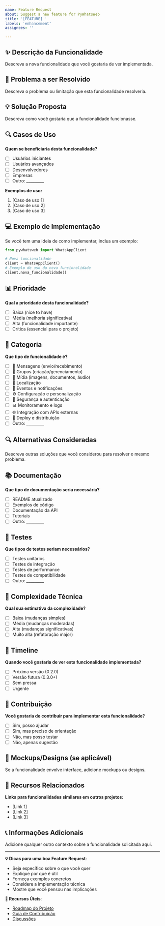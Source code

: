```yaml
---
name: Feature Request
about: Suggest a new feature for PyWhatsWeb
title: '[FEATURE] '
labels: 'enhancement'
assignees: ''

---
```


## ✨ Descrição da Funcionalidade
Descreva a nova funcionalidade que você gostaria de ver implementada.

## 🎯 Problema a ser Resolvido
Descreva o problema ou limitação que esta funcionalidade resolveria.

## 💡 Solução Proposta
Descreva como você gostaria que a funcionalidade funcionasse.

## 🔍 Casos de Uso
**Quem se beneficiaria desta funcionalidade?**
- [ ] Usuários iniciantes
- [ ] Usuários avançados
- [ ] Desenvolvedores
- [ ] Empresas
- [ ] Outro: _________

**Exemplos de uso:**
1. [Caso de uso 1]
2. [Caso de uso 2]
3. [Caso de uso 3]

## 💻 Exemplo de Implementação
Se você tem uma ideia de como implementar, inclua um exemplo:

```python
from pywhatsweb import WhatsAppClient

# Nova funcionalidade
client = WhatsAppClient()
# Exemplo de uso da nova funcionalidade
client.nova_funcionalidade()
```

## 📊 Prioridade
**Qual a prioridade desta funcionalidade?**
- [ ] Baixa (nice to have)
- [ ] Média (melhoria significativa)
- [ ] Alta (funcionalidade importante)
- [ ] Crítica (essencial para o projeto)

## 🔄 Categoria
**Que tipo de funcionalidade é?**
- [ ] 📱 Mensagens (envio/recebimento)
- [ ] 👥 Grupos (criação/gerenciamento)
- [ ] 📎 Mídia (imagens, documentos, áudio)
- [ ] 📍 Localização
- [ ] 🔔 Eventos e notificações
- [ ] ⚙️ Configuração e personalização
- [ ] 🔐 Segurança e autenticação
- [ ] 📊 Monitoramento e logs
- [ ] 🌐 Integração com APIs externas
- [ ] 🚀 Deploy e distribuição
- [ ] Outro: _________

## 🔍 Alternativas Consideradas
Descreva outras soluções que você considerou para resolver o mesmo problema.

## 📚 Documentação
**Que tipo de documentação seria necessária?**
- [ ] README atualizado
- [ ] Exemplos de código
- [ ] Documentação da API
- [ ] Tutoriais
- [ ] Outro: _________

## 🧪 Testes
**Que tipos de testes seriam necessários?**
- [ ] Testes unitários
- [ ] Testes de integração
- [ ] Testes de performance
- [ ] Testes de compatibilidade
- [ ] Outro: _________

## 🔧 Complexidade Técnica
**Qual sua estimativa da complexidade?**
- [ ] Baixa (mudanças simples)
- [ ] Média (mudanças moderadas)
- [ ] Alta (mudanças significativas)
- [ ] Muito alta (refatoração major)

## 📅 Timeline
**Quando você gostaria de ver esta funcionalidade implementada?**
- [ ] Próxima versão (0.2.0)
- [ ] Versão futura (0.3.0+)
- [ ] Sem pressa
- [ ] Urgente

## 🤝 Contribuição
**Você gostaria de contribuir para implementar esta funcionalidade?**
- [ ] Sim, posso ajudar
- [ ] Sim, mas preciso de orientação
- [ ] Não, mas posso testar
- [ ] Não, apenas sugestão

## 📸 Mockups/Designs (se aplicável)
Se a funcionalidade envolve interface, adicione mockups ou designs.

## 🔗 Recursos Relacionados
**Links para funcionalidades similares em outros projetos:**
- [Link 1]
- [Link 2]
- [Link 3]

## 📞 Informações Adicionais
Adicione qualquer outro contexto sobre a funcionalidade solicitada aqui.

---

**💡 Dicas para uma boa Feature Request**:
- Seja específico sobre o que você quer
- Explique por que é útil
- Forneça exemplos concretos
- Considere a implementação técnica
- Mostre que você pensou nas implicações

**🔗 Recursos Úteis**:
- [Roadmap do Projeto](README.md#roadmap)
- [Guia de Contribuição](CONTRIBUTING.md)
- [Discussões](https://github.com/llongaray/pywhatsweb/discussions)
